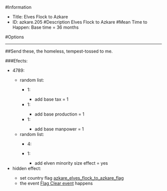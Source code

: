 #Information
 - Title: Elves Flock to Azkare
 - ID: azkare.205
#Description
Elves Flock to Azkare
#Mean Time to Happen:
Base time = 36 months

#Options

___
##Send these, the homeless, tempest-tossed to me.

###Efects:<ul><li>4789:</li><ul><li>random list:</li><ul><li>1:</li><ul><li>add base tax = 1</li></ul><li>1:</li><ul><li>add base production = 1</li></ul><li>1:</li><ul><li>add base manpower = 1</li></ul></ul><li>random list:</li><ul><li>4:</li><ul></ul><li>1:</li><ul><li>add elven minority size effect = yes</li></ul></ul></ul><li>hidden effect:</li><ul><li>set country flag [azkare_elves_flock_to_azkare_flag](../flags/azkare_elves_flock_to_azkare_flag.md)</li><li>the event [Flag Clear event](../events/flag_clear_event.md) happens</li></ul></ul>
